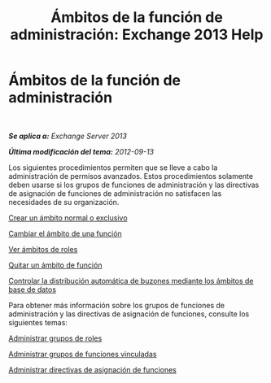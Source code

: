 ﻿---
title: 'Ámbitos de la función de administración: Exchange 2013 Help'
TOCTitle: Ámbitos de la función de administración
ms:assetid: f8f5b205-dd47-4fc3-8322-3fa115ae475a
ms:mtpsurl: https://technet.microsoft.com/es-es/library/Dd351270(v=EXCHG.150)
ms:contentKeyID: 49896026
ms.date: 05/22/2018
mtps_version: v=EXCHG.150
ms.translationtype: MT
---

# Ámbitos de la función de administración

 

_**Se aplica a:** Exchange Server 2013_

_**Última modificación del tema:** 2012-09-13_

Los siguientes procedimientos permiten que se lleve a cabo la administración de permisos avanzados. Estos procedimientos solamente deben usarse si los grupos de funciones de administración y las directivas de asignación de funciones de administración no satisfacen las necesidades de su organización.

[Crear un ámbito normal o exclusivo](create-a-regular-or-exclusive-scope-exchange-2013-help.md)

[Cambiar el ámbito de una función](change-a-role-scope-exchange-2013-help.md)

[Ver ámbitos de roles](view-role-scopes-exchange-2013-help.md)

[Quitar un ámbito de función](remove-a-role-scope-exchange-2013-help.md)

[Controlar la distribución automática de buzones mediante los ámbitos de base de datos](control-automatic-mailbox-distribution-using-database-scopes-exchange-2013-help.md)

Para obtener más información sobre los grupos de funciones de administración y las directivas de asignación de funciones, consulte los siguientes temas:

[Administrar grupos de roles](manage-role-groups-exchange-2013-help.md)

[Administrar grupos de funciones vinculadas](manage-linked-role-groups-exchange-2013-help.md)

[Administrar directivas de asignación de funciones](manage-role-assignment-policies-exchange-2013-help.md)

